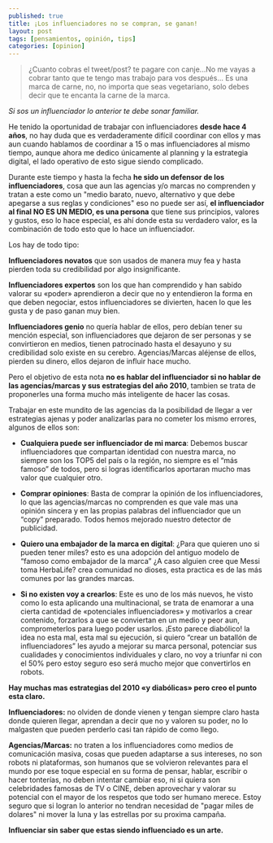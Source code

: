 ```yaml
---
published: true
title: ¡Los influenciadores no se compran, se ganan!
layout: post
tags: [pensamientos, opinión, tips]
categories: [opinion]
---
```

> ¿Cuanto cobras el tweet/post? te pagare con canje...No me vayas a cobrar tanto que te tengo mas trabajo para vos después... Es una marca de carne, no, no importa que seas vegetariano, solo debes decir que te encanta la carne de la marca.

*Si sos un influenciador lo anterior te debe sonar familiar.*

He tenido la oportunidad de trabajar con influenciadores **desde hace 4 años**, no hay duda que es verdaderamente difícil coordinar con ellos y mas aun cuando hablamos de coordinar a 15 o mas influenciadores al mismo tiempo, aunque ahora me dedico únicamente al planning y la estrategia digital, el lado operativo de esto sigue siendo complicado. 

Durante este tiempo y hasta la fecha **he sido un defensor de los influenciadores**, cosa que aun las agencias y/o marcas no comprenden y tratan a este como un "medio barato, nuevo, alternativo y que debe apegarse a sus reglas y condiciones" eso no puede ser así, **el influenciador al final NO ES UN MEDIO, es una persona** que tiene sus principios, valores y gustos, eso lo hace especial, es ahí donde esta su verdadero valor, es la combinación de todo esto que lo hace un influenciador. 

Los hay de todo tipo:

**Influenciadores novatos** que son usados de manera muy fea y hasta pierden toda su credibilidad por algo insignificante.

**Influenciadores expertos** son los que han comprendido y han sabido valorar su «poder» aprendieron a decir que no y entendieron la forma en que deben negociar, estos influenciadores se divierten, hacen lo que les gusta y de paso ganan muy bien.

**Influenciadores genio** no quería hablar de ellos, pero debían tener su mención especial, son influenciadores que dejaron de ser personas y se convirtieron en medios, tienen patrocinado hasta el desayuno y su credibilidad solo existe en su cerebro. Agencias/Marcas aléjense de ellos, pierden su dinero, ellos dejaron de influir hace mucho.

Pero el objetivo de esta nota **no es hablar del influenciador si no hablar de las agencias/marcas y sus estrategias del año 2010**, tambien se trata de proponerles una forma mucho más inteligente de hacer las cosas.

Trabajar en este mundito de las agencias da la posibilidad de llegar a ver estrategias ajenas y poder analizarlas para no cometer los mismo errores, algunos de ellos son:

- **Cualquiera puede ser influenciador de mi marca**: Debemos buscar influenciadores que compartan identidad con nuestra marca, no siempre son los TOP5 del país o la región, no siempre es el “más famoso” de todos, pero si logras identificarlos aportaran mucho mas valor que cualquier otro.

- **Comprar opiniones**: Basta de comprar la opinión de los influenciadores, lo que las agencias/marcas no comprenden es que vale mas una opinión sincera y en las propias palabras del influenciador que un “copy” preparado. Todos hemos mejorado nuestro detector de publicidad.

- **Quiero una embajador de la marca en digital**: ¿Para que quieren uno si pueden tener miles? esto es una adopción del antiguo modelo de “famoso como embajador de la marca” ¿A caso alguien cree que Messi toma HerbaLife? crea comunidad no dioses, esta practica es de las más comunes por las grandes marcas.

- **Si no existen voy a crearlos**: Este es uno de los más nuevos, he visto como lo esta aplicando una multinacional, se trata de enamorar a una cierta cantidad de «potenciales influenciadores» y motivarlos a crear contenido, forzarlos a que se conviertan en un medio y peor aun, comprometerlos para luego poder usarlos. ¡Esto parece diabólico! la idea no esta mal, esta mal su ejecución, si quiero “crear un batallón de influenciadores” les ayudo a mejorar su marca personal, potenciar sus cualidades y conocimientos individuales y claro, no voy a triunfar ni con el 50% pero estoy seguro eso será mucho mejor que convertirlos en robots.

**Hay muchas mas estrategias del 2010 «y diabólicas» pero creo el punto esta claro.** 

**Influenciadores:** no olviden de donde vienen y tengan siempre claro hasta donde quieren llegar, aprendan a decir que no y valoren su poder, no lo malgasten que pueden perderlo casi tan rápido de como llego. 

**Agencias/Marcas:** no traten a los influenciadores como medios de comunicación masiva, cosas que pueden adaptarse a sus intereses, no son robots ni plataformas, son humanos que se volvieron relevantes para el mundo por ese toque especial en su forma de pensar, hablar, escribir o hacer tonterías, no deben intentar cambiar eso, ni si quiera son celebridades famosas de TV o CINE, deben aprovechar y valorar su potencial con el mayor de los respetos que todo ser humano merece. Estoy seguro que si logran lo anterior no tendran necesidad de "pagar miles de dolares" ni mover la luna y las estrellas por su proxima campaña.

**Influenciar sin saber que estas siendo influenciado es un arte.**
